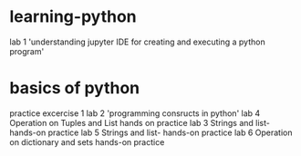 # learning-python
lab 1 'understanding jupyter IDE for creating and executing a python program'
# basics of python
practice excercise 1
lab 2 'programming consructs in python'
lab 4 Operation on Tuples and List hands on practice
lab 3 Strings and list- hands-on practice
lab 5 Strings and list- hands-on practice
lab 6 Operation on dictionary and sets hands-on practice
